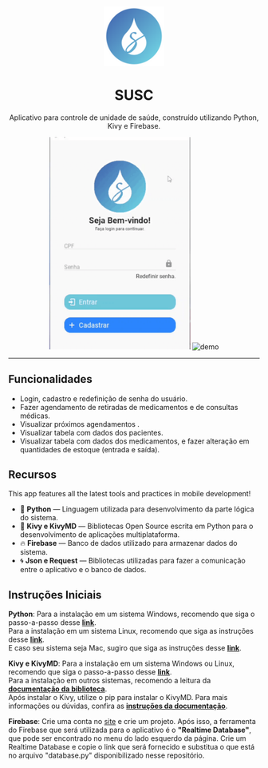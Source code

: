 <h1 align="center">
<br>
  <img src="https://github.com/luddias/readmefiles/blob/main/icon.png" alt="susc_logo" width="120">
<br>
<br>
SUSC
</h1>

<p align="center">Aplicativo para controle de unidade de saúde, construído utilizando Python, Kivy e Firebase.</p>


<div align="center">
  <img src="https://github.com/luddias/readmefiles/blob/main/lv-0-20220715124253.gif" alt="demo" height="425">
  <img src="https://github.com/luddias/readmefiles/blob/main/lv-0-20220715123910.gif" alt="demo" height="425">
</div>

<hr />

## Funcionalidades

- Login, cadastro e redefinição de senha do usuário.
- Fazer agendamento de retiradas de medicamentos e de consultas médicas.
- Visualizar próximos agendamentos .
- Visualizar tabela com dados dos pacientes.
- Visualizar tabela com dados dos medicamentos, e fazer alteração em quantidades de estoque (entrada e saída).


## Recursos
This app features all the latest tools and practices in mobile development!

- 🐍 **Python** — Linguagem utilizada para desenvolvimento da parte lógica do sistema.
- 🔰 **Kivy e KivyMD** —  Bibliotecas Open Source escrita em Python para o desenvolvimento de aplicações multiplataforma.
- 🔥 **Firebase** — Banco de dados utilizado para armazenar dados do sistema.
- 🌀 **Json e Request** — Bibliotecas utilizadas para fazer a comunicação entre o aplicativo e o banco de dados.

## Instruções Iniciais

**Python**: Para a instalação em um sistema Windows, recomendo que siga o passo-a-passo desse <a href="https://python.org.br/instalacao-windows/">**link**</a>.
<br> Para a instalação em um sistema Linux, recomendo que siga as instruções desse <a href="https://python.org.br/instalacao-linux/">**link**</a>.
<br> E caso seu sistema seja Mac, sugiro que siga as instruções desse <a href="https://python.org.br/instalacao-mac/">**link**</a>.

**Kivy e KivyMD**: Para a instalação em um sistema Windows ou Linux, recomendo que siga o passo-a-passo desse
<a href="https://acervolima.com/introducao-ao-kivy-uma-estrutura-python-de-plataforma-cruzada/">**link**</a>.
<br>Para a instalação em outros sistemas, recomendo a leitura da <a href= "https://kivy.org/doc/stable/gettingstarted/installation.html#installation-canonical">**documentação da biblioteca**</a>.
<br>Após instalar o Kivy, utilize o pip para instalar o KivyMD. Para mais informações ou dúvidas, confira as <a href="https://kivymd.readthedocs.io/en/latest/getting-started/">**instruções da documentação**</a>.

**Firebase**: Crie uma conta no <a href="https://firebase.google.com">site</a> e crie um projeto. Após isso, a ferramenta do Firebase que será utilizada para o aplicativo é o **"Realtime Database"**, que pode ser encontrado no menu do lado esquerdo da página. Crie um Realtime Database e copie o link que será fornecido e substitua o que está no arquivo "database.py" disponibilizado nesse repositório. 



